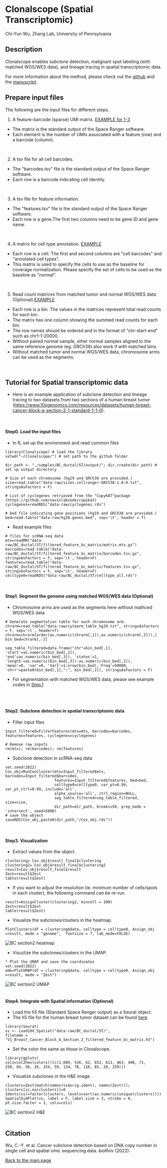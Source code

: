Clonalscope (Spatial Transcriptomic)
================
Chi-Yun Wu, Zhang Lab, University of Pennsylvania

## Description
Clonalscope enables subclone detection, malignant spot labeling (with matched WGS/WES data), and lineage tracing in spatial transcriptomic data.

For more information about the method, please check out the [github](https://github.com/seasoncloud/Clonalscope) and the [manuscript]().
<br/>

## Prepare input files
The following are the input files for different steps.

1. A feature-barcode (sparse) UMI matrix. [EXAMPLE for 1-3](https://cf.10xgenomics.com/samples/spatial-exp/1.1.0/V1_Breast_Cancer_Block_A_Section_2/V1_Breast_Cancer_Block_A_Section_2_filtered_feature_bc_matrix.tar.gz) 
* The matrix is the standard output of the Space Ranger software.
* Each element is the number of UMIs associated with a feature (row) and a barcode (column).
<br/>
 
2. A tsv file for all cell barcodes. 
* The "barcodes.tsv" file is the standard output of the Space Ranger software.
* Each row is a barcode indicating cell identity.
<br/>
 
3. A tsv file for feature information. 
* The "features.tsv" file is the standard output of the Space Ranger software.
* Each row is a gene.The first two columns need to be gene ID and gene name.
<br/>

4. A matrix for cell type annotation. 
[EXAMPLE](https://github.com/seasoncloud/Clonalscope/blob/main/data-raw/P5931/scRNA/celltype_all.rds)
* Each row is a cell. The first and second columns are "cell barcodes" and "annotated cell types". 
* This matrix is used to specify the cells to use as the baseline for coverage normalization. Please specify the set of cells to be used as the baseline as "normal". 
<br/>

5. Read count matrices from matched tumor and normal WGS/WES data. (Optional) [EXAMPLE](https://github.com/seasoncloud/Clonalscope/tree/main/data-raw/P5931/WGS) 
* Each row is a bin. The values in the matrices represent total read counts for each bin.
* The matrix has one column showing the summed read counts for each bin.
* The row names should be ordered and in the format of "chr-start-end" such as chr1-1-20000.
* Without paired normal sample, other normal samples aligned to the same reference genome (eg. GRCh38) also work if with matched bins.
* Without matched tumor and normal WGS/WES data, chromosome arms can be used as the segments.
<br/>

## Tutorial for Spatial transcriptomic data
* Here is an example application of subclone detection and lineage tracing to two datasets from two sections of a human breast tumor (https://www.10xgenomics.com/resources/datasets/human-breast-cancer-block-a-section-2-1-standard-1-1-0).
<br/>

#### Step0. Load the input files

* In R, set up the environment and read common files
```
library(Clonalscope) # load the library
setwd("~/Clonalscope/") # set path to the github folder

dir_path <- "./samples/BC_ductal/ST/output/"; dir.create(dir_path) # set up output directory

# Size of each chromosome (hg19 and GRCh38 are provided.)
size=read.table("data-raw/sizes.cellranger-GRCh38-1.0.0.txt", stringsAsFactors = F)

# List of cyclegenes retrieved from the "CopyKAT"package (https://github.com/navinlabcode/copykat)
cyclegenes=readRDS("data-raw/cyclegenes.rds")

# bed file indicating gene positions (hg19 and GRCh38 are provided.)
bed=read.table("data-raw/hg38.genes.bed", sep='\t', header = T)

```

* Read example files
```
# files for scRNA-seq data
mtx=readMM("data-raw/BC_ductal/ST/filtered_feature_bc_matrix/matrix.mtx.gz")
barcodes=read.table("data-raw/BC_ductal/ST/filtered_feature_bc_matrix/barcodes.tsv.gz", stringsAsFactors = F, sep='\t', header=F)
features=read.table("data-raw/BC_ductal/ST/filtered_feature_bc_matrix/features.tsv.gz", stringsAsFactors = F, sep='\t', header=F)
celltype0=readRDS("data-raw/BC_ductal/ST/celltype_all.rds")
```
<br/>

#### Step1. Segment the genome using matched WGS/WES data (Optional)

* Chromosome arms are used as the segments here without mathced WGS/WES data.
```
# Generate segmentation table for each chromosome arm.
chrarm=read.table("data-raw/cytoarm_table_hg38.txt", stringsAsFactors = F, sep='\t', header=T)
chrarm=chrarm[order(as.numeric(chrarm[,1]),as.numeric(chrarm[,3])),]
bin_bed=chrarm[,-2]

seg_table_filtered=data.frame("chr"=bin_bed[,1], 'start'=as.numeric(bin_bed[,2]),
'end'=as.numeric(bin_bed[,3]), 'states'=1, 'length'=as.numeric(bin_bed[,3])-as.numeric(bin_bed[,2]),
'mean'=0, 'var'=0, 'Var1'=1:nrow(bin_bed),'Freq'=50000,
'chrr'=paste0(bin_bed[,1],":", bin_bed[,2]), stringsAsFactors = F)
```

* For segmentation with matched WGS/WES data, please see example codes in  [Step.1](https://github.com/seasoncloud/Clonalscope/tree/main/samples/P5931/scRNA) 

<br/><br/>

#### Step2. Subclone detection in spatial transcriptomic data

* Filter input files
```
Input_filtered=FilterFeatures(mtx=mtx, barcodes=barcodes, features=features, cyclegenes=cyclegenes)

# Remove raw inputs
rm(mtx); rm(barcodes); rm(features)
```

* Subclone detection in scRNA-seq data
```
set.seed(2022)
Cov_obj=RunCovCluster(mtx=Input_filtered$mtx, barcodes=Input_filtered$barcodes, 
                      features=Input_filtered$features, bed=bed, 
                      celltype0=celltype0, var_pt=0.99, var_pt_ctrl=0.99, include='all',
                      alpha_source='all', ctrl_region=NULL, 
                      seg_table_filtered=seg_table_filtered, size=size,
                      dir_path=dir_path, breaks=50, prep_mode = 'intersect', seed=5000) 
# save the object
saveRDS(Cov_obj,paste0(dir_path,"/Cov_obj.rds"))
```
<br/>

#### Step3. Visualization

* Extract values from the object.
```
clustering= Cov_obj$result_final$clustering
clustering2= Cov_obj$result_final$clustering2
result=Cov_obj$result_final$result
Zest=result$Zest
table(result$Zest)
```

* If you want to adjust the resolution (ie. minimum number of cells/spots in each cluster), the following command can be re-run.
```
result=AssignCluster(clustering2, mincell = 100)
Zest=result$Zest
table(result$Zest)
```

* Visualize the subclones/clusters in the heatmap.
```
PlotClusters(df = clustering$data, celltype = celltype0, Assign_obj =result, mode = "genome",  fontsize = 7, lab_mode=FALSE)
```

![](../../../inst/plots/BC_ductal2_heatmap.png?raw=true "BC section2 heatmap")

* Visuzlize the subclones/clusters in the UMAP.
```
* Plot the UMAP and save the coordinates
set.seed(2022)
emb=PlotUMAP(df = clustering$data, celltype = celltype0, Assign_obj =result, mode = "Zest")
```

![](../../../inst/plots/BC_ductal2_UMAP.png?raw=true "BC section2 UMAP")
<br/><br/>

#### Step4. Integrate with Spatial information (Optional)

* Load the h5 file (Standard Space Ranger output) as a Seurat object.
* The h5 file for the human breast tumor dataset can be found [here](https://cf.10xgenomics.com/samples/spatial-exp/1.1.0/V1_Breast_Cancer_Block_A_Section_2/V1_Breast_Cancer_Block_A_Section_2_filtered_feature_bc_matrix.h5)
```
library(Seurat)
vs <- Load10X_Spatial("data-raw/BC_ductal/ST/", 
filename = "V1_Breast_Cancer_Block_A_Section_2_filtered_feature_bc_matrix.h5")
```

* Set the color the same as those in Clonalscope.
```
library(gplots)
cols=col2hex(colors()[c(1,609, 536, 62, 652, 611, 463, 498, 71,
258, 84, 56, 26, 154, 59, 134, 78, 116, 85, 20, 259)])
```

* Visualize subclones in the H&E image.
```
clusters=Zest[match(names(vs$orig.ident), names(Zest))]; clusters[is.na(clusters)]=0
Idents(vs)=factor(clusters, levels=sort(as.numeric(unique(clusters))))
SpatialDimPlot(vs, label = F, label.size = 3, stroke = 0, pt.size.factor = 2, cols=cols)
```

![](../../../inst/plots/BC_ductal2_H&E.png?raw=true "BC section2 H&E")
<br/><br/>


## Citation
Wu, C.-Y. et al. Cancer subclone detection based on DNA copy number in single cell and spatial omic sequencing data. *bioRxiv* (2022): []()





[Back to the main page](https://github.com/seasoncloud/Clonalscope)
